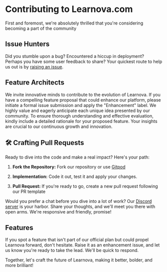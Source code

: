 # Contributing to Learnova.com

First and foremost, we're absolutely thrilled that you're considering becoming a part of the community

## Issue Hunters

Did you stumble upon a bug? Encountered a hiccup in deployment? Perhaps you have some user feedback to share? Your quickest route to help us out is by [raising an issue](https://github.com/rotimi-best/Learnova/issues/new/choose).

## Feature Architects

We invite innovative minds to contribute to the evolution of Learnova. If you have a compelling feature proposal that could enhance our platform, please initiate a formal issue submission and apply the "Enhancement" label. We highly value and eagerly anticipate each unique idea presented by our community. To ensure thorough understanding and effective evaluation, kindly include a detailed rationale for your proposed feature. Your insights are crucial to our continuous growth and innovation.

## 🛠 Crafting Pull Requests

Ready to dive into the code and make a real impact? Here's your path:

1. **Fork the Repository:** Fork our repository or use [Gitpod](https://peopletalk.io/docs/contributor-guides/gitpod)

2. **Implementation:** Code it out, test it and apply your changes.

3. **Pull Request:** If you're ready to go, create a new pull request following our PR template

Would you prefer a chat before you dive into a lot of work? Our [Discord server](https://dub.sh/ciodiscord) is your harbor. Share your thoughts, and we'll meet you there with open arms. We're responsive and friendly, promise!

## Features

If you spot a feature that isn't part of our official plan but could propel Learnova forward, don't hesitate. Raise it as an enhancement issue, and let us know you're ready to take the lead. We'll be quick to respond.

Together, let's craft the future of Learnova, making it better, bolder, and more brilliant!
